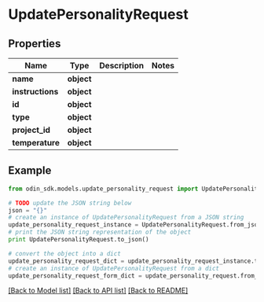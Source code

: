# UpdatePersonalityRequest


## Properties

Name | Type | Description | Notes
------------ | ------------- | ------------- | -------------
**name** | **object** |  | 
**instructions** | **object** |  | 
**id** | **object** |  | 
**type** | **object** |  | 
**project_id** | **object** |  | 
**temperature** | **object** |  | 

## Example

```python
from odin_sdk.models.update_personality_request import UpdatePersonalityRequest

# TODO update the JSON string below
json = "{}"
# create an instance of UpdatePersonalityRequest from a JSON string
update_personality_request_instance = UpdatePersonalityRequest.from_json(json)
# print the JSON string representation of the object
print UpdatePersonalityRequest.to_json()

# convert the object into a dict
update_personality_request_dict = update_personality_request_instance.to_dict()
# create an instance of UpdatePersonalityRequest from a dict
update_personality_request_form_dict = update_personality_request.from_dict(update_personality_request_dict)
```
[[Back to Model list]](../README.md#documentation-for-models) [[Back to API list]](../README.md#documentation-for-api-endpoints) [[Back to README]](../README.md)


